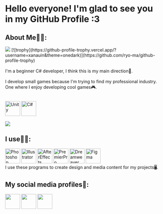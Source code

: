 Hello everyone! I'm glad to see you in my GitHub Profile :3
==========
<h2>About Me👨‍🎓:</h2>

<picture>
<source 
  srcset="https://github-readme-stats.vercel.app/api?username=xanauin&show_icons=true&theme=onedark"
  media="(prefers-color-scheme: dark)"
/>
<source
  srcset="https://github-readme-stats.vercel.app/api?username=xanauin&show_icons=true"
  media="(prefers-color-scheme: light), (prefers-color-scheme: no-preference)"
/>
<img src="https://github-readme-stats.vercel.app/api?username=xanauin&show_icons=true" />
</picture>
[![trophy](https://github-profile-trophy.vercel.app/?username=xanauin&theme=onedark)](https://github.com/ryo-ma/github-profile-trophy)
<br>
<br>
I'm a beginner C# developer, I think this is my main direction🤔.
<br>
<br>
I develop small games because I'm trying to find my professional industry. One where I enjoy developing cool games🎮.
<br>
<br>
<p align="left">
<a><img src="https://img.icons8.com/ios-filled/512/unity.png" width="48" height="48" alt="Unity" /></a>
<a><img src="https://raw.githubusercontent.com/danielcranney/readme-generator/main/public/icons/skills/csharp-colored.svg" width="48" height="48" alt="C#" />
</p>
  
[![](https://github-readme-activity-graph.cyclic.app/graph?username=xanauin&theme=xcode)](https://github.com/ashutosh00710/github-readme-activity-graph)
  
<h2>I use🧑‍💻:</h2>
<p align="left">
<img src="https://img.icons8.com/color/512/adobe-photoshop--v1.png" width="48" height="48" alt="Photoshop" />
<img src="https://img.icons8.com/color/512/adobe-illustrator--v1.png" width="48" height="48" alt="Illustrator" />
<img src="https://img.icons8.com/color/512/adobe-after-effects--v1.png" width="48" height="48" alt="AfterEffects" />
<img src="https://img.icons8.com/color/512/adobe-premiere-pro--v1.png" width="48" height="48" alt="PremierPro" />
<img src="https://img.icons8.com/color/512/adobe-dreamweaver--v1.png" width="48" height="48" alt="Dreamweaver" />
<img src="https://img.icons8.com/color/512/figma.png" width="48" height="48" alt="Figma" />
<br>
I use these programs to create design and media content for my projects🖥️.
</p>
<h2>My social media profiles👀:</h2>
<p align="left"> 
<a href="https://discord.com/users/xanauinn#0315" target="_blank" rel="noreferrer"><img src="https://img.icons8.com/color/512/discord--v2.png" width="48" height="48" /></a> 
<a href="[https://t.me/xanauinn](mailto:https://t.me/xanauinn)" target="_blank" rel="noreferrer"><img src="https://img.icons8.com/color/512/telegram-app.png" width="48" height="48" /></a>
<img src="https://img.icons8.com/color/512/behance.png" width="48" height="48" />
</p>
